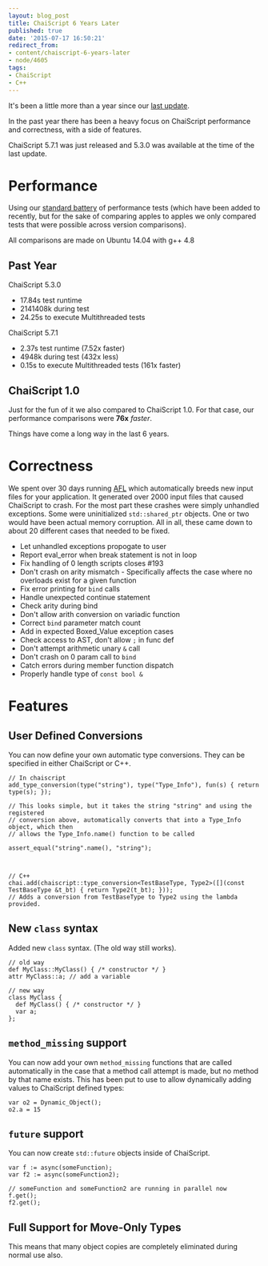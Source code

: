 ```yaml
---
layout: blog_post
title: ChaiScript 6 Years Later
published: true
date: '2015-07-17 16:50:21'
redirect_from:
- content/chaiscript-6-years-later
- node/4605
tags:
- ChaiScript
- C++
---
```


It's been a little more than a year since our [last update](content/chaiscript-almost-5-years-later).

In the past year there has been a heavy focus on ChaiScript performance and correctness, with a side of features.

ChaiScript 5.7.1 was just released and 5.3.0 was available at the time of the last update.

Performance
===========

Using our [standard battery](https://github.com/ChaiScript/ChaiScript/tree/develop/contrib/codeanalysis) of performance tests (which have been added to recently, but for the sake of comparing apples to apples we only compared tests that were possible across version comparisons).

All comparisons are made on Ubuntu 14.04 with g++ 4.8

Past Year
---------

ChaiScript 5.3.0

-   17.84s test runtime
-   2141408k during test
-   24.25s to execute Multithreaded tests

ChaiScript 5.7.1

-   2.37s test runtime (7.52x faster)
-   4948k during test (432x less)
-   0.15s to execute Multithreaded tests (161x faster)

ChaiScript 1.0
--------------

Just for the fun of it we also compared to ChaiScript 1.0. For that case, our performance comparisons were **76x** *faster*.

Things have come a long way in the last 6 years.

Correctness
===========

We spent over 30 days running [AFL](http://lcamtuf.coredump.cx/afl/) which automatically breeds new input files for your application. It generated over 2000 input files that caused ChaiScript to crash. For the most part these crashes were simply unhandled exceptions. Some were uninitialized `std::shared_ptr` objects. One or two would have been actual memory corruption. All in all, these came down to about 20 different cases that needed to be fixed.

-   Let unhandled exceptions propogate to user
-   Report eval_error when break statement is not in loop
-   Fix handling of 0 length scripts closes \#193
-   Don't crash on arity mismatch - Specifically affects the case where no overloads exist for a given function
-   Fix error printing for `bind` calls
-   Handle unexpected continue statement
-   Check arity during bind
-   Don't allow arith conversion on variadic function
-   Correct `bind` parameter match count
-   Add in expected Boxed_Value exception cases
-   Check access to AST, don't allow `;` in func def
-   Don't attempt arithmetic unary `&` call
-   Don't crash on 0 param call to `bind`
-   Catch errors during member function dispatch
-   Properly handle type of `const bool &`

Features
========

User Defined Conversions
------------------------

You can now define your own automatic type conversions. They can be specified in either ChaiScript or C++.


    // In chaiscript 
    add_type_conversion(type("string"), type("Type_Info"), fun(s) { return type(s); });

    // This looks simple, but it takes the string "string" and using the registered
    // conversion above, automatically converts that into a Type_Info object, which then
    // allows the Type_Info.name() function to be called

    assert_equal("string".name(), "string");



    // C++
    chai.add(chaiscript::type_conversion<TestBaseType, Type2>([](const TestBaseType &t_bt) { return Type2(t_bt); }));
    // Adds a conversion from TestBaseType to Type2 using the lambda provided.


New `class` syntax
------------------

Added new `class` syntax. (The old way still works).


    // old way
    def MyClass::MyClass() { /* constructor */ }
    attr MyClass::a; // add a variable

    // new way
    class MyClass {
      def MyClass() { /* constructor */ }
      var a;
    };


`method_missing` support
------------------------

You can now add your own `method_missing` functions that are called automatically in the case that a method call attempt is made, but no method by that name exists. This has been put to use to allow dynamically adding values to ChaiScript defined types:


    var o2 = Dynamic_Object();
    o2.a = 15


`future` support
----------------

You can now create `std::future` objects inside of ChaiScript.


    var f := async(someFunction);
    var f2 := async(someFunction2);

    // someFunction and someFunction2 are running in parallel now
    f.get();
    f2.get();


Full Support for Move-Only Types
--------------------------------

This means that many object copies are completely eliminated during normal use also.
